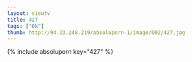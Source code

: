 ```yaml
--- 
layout: sieutv
title: 427
tags: ["0k"]
thumb: http://94.23.248.219/absoluporn-1/image/002/427.jpg
---
```

{% include absoluporn key="427" %} 
